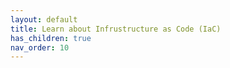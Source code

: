 ```yaml
---
layout: default
title: Learn about Infrustructure as Code (IaC)
has_children: true
nav_order: 10
---
```



